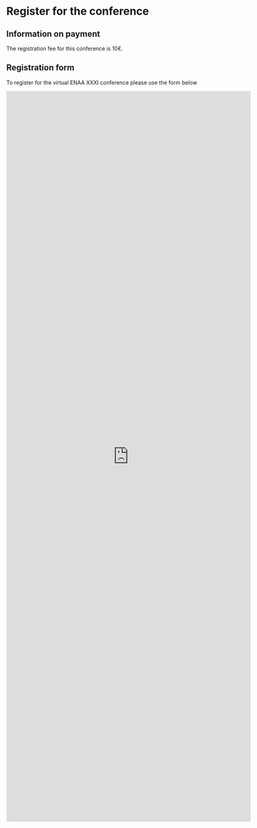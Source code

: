 # Register for the conference

## Information on payment

The registration fee for this conference is 10€. 
## Registration form

To register for the virtual ENAA XXXI conference please use the form below

<iframe src="https://docs.google.com/forms/d/e/1FAIpQLSfGWHzqdFzOhgrEAYL31WXUnXYRsvrNgfnT02xLEyVsW5RlZA/viewform?embedded=true" width="640" height="1910" frameborder="0" marginheight="0" marginwidth="0">Loading…</iframe>